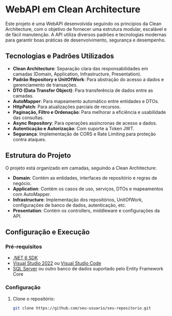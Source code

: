 # WebAPI em Clean Architecture

Este projeto é uma WebAPI desenvolvida seguindo os princípios da Clean Architecture, com o objetivo de fornecer uma estrutura modular, escalável e de fácil manutenção. A API utiliza diversos padrões e tecnologias modernas para garantir boas práticas de desenvolvimento, segurança e desempenho.

## Tecnologias e Padrões Utilizados

- **Clean Architecture**: Separação clara das responsabilidades em camadas (Domain, Application, Infrastructure, Presentation).
- **Padrão Repository e UnitOfWork**: Para abstração do acesso a dados e gerenciamento de transações.
- **DTO (Data Transfer Object)**: Para transferência de dados entre as camadas.
- **AutoMapper**: Para mapeamento automático entre entidades e DTOs.
- **HttpPatch**: Para atualizações parciais de recursos.
- **Paginação, Filtro e Ordenação**: Para melhorar a eficiência e usabilidade das consultas.
- **Async Repository**: Para operações assíncronas de acesso a dados.
- **Autenticação e Autorização**: Com suporte a Token JWT.
- **Segurança**: Implementação de CORS e Rate Limiting para proteção contra ataques.

## Estrutura do Projeto

O projeto está organizado em camadas, seguindo a Clean Architecture:

- **Domain**: Contém as entidades, interfaces de repositório e regras de negócio.
- **Application**: Contém os casos de uso, serviços, DTOs e mapeamentos com AutoMapper.
- **Infrastructure**: Implementação dos repositórios, UnitOfWork, configurações de banco de dados, autenticação, etc.
- **Presentation**: Contém os controllers, middleware e configurações da API.

## Configuração e Execução

### Pré-requisitos

- [.NET 6 SDK](https://dotnet.microsoft.com/download/dotnet/6.0)
- [Visual Studio 2022](https://visualstudio.microsoft.com/vs/) ou [Visual Studio Code](https://code.visualstudio.com/)
- [SQL Server](https://www.microsoft.com/en-us/sql-server/sql-server-downloads) ou outro banco de dados suportado pelo Entity Framework Core

### Configuração

1. Clone o repositório:

   ```bash
   git clone https://github.com/seu-usuario/seu-repositorio.git
